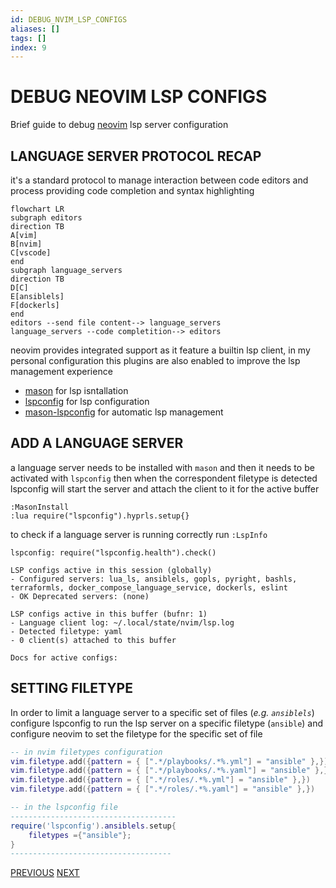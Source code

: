 ```yaml
---
id: DEBUG_NVIM_LSP_CONFIGS
aliases: []
tags: []
index: 9
---
```


# DEBUG NEOVIM LSP CONFIGS

Brief guide to debug [neovim](https://neovim.io/) lsp server configuration

## LANGUAGE SERVER PROTOCOL RECAP

it's a standard protocol  to manage interaction between code editors and process providing code completion and  syntax highlighting

```mermaid
flowchart LR
subgraph editors
direction TB
A[vim]
B[nvim]
C[vscode]
end
subgraph language_servers
direction TB
D[C]
E[ansiblels]
F[dockerls]
end
editors --send file content--> language_servers
language_servers --code completition--> editors
```

neovim provides integrated support as it feature a builtin lsp client, in my personal configuration this plugins are also enabled to improve the lsp management experience

- [mason](https://github.com/williamboman/mason.nvim) for lsp isntallation
- [lspconfig](https://github.com/neovim/nvim-lspconfig) for lsp configuration
- [mason-lspconfig](https://github.com/williamboman/mason-lspconfig.nvim) for automatic lsp management

## ADD A LANGUAGE SERVER

a language server needs to be installed with `mason` and then it needs to be activated with `lspconfig` then when the correspondent filetype is detected lspconfig will start the server and attach the client to it for the active buffer

```vimscript
:MasonInstall
:lua require("lspconfig").hyprls.setup{}
```

to check if a language server is running correctly run `:LspInfo`

```text
lspconfig: require("lspconfig.health").check()

LSP configs active in this session (globally)
- Configured servers: lua_ls, ansiblels, gopls, pyright, bashls, terraformls, docker_compose_language_service, dockerls, eslint
- OK Deprecated servers: (none)

LSP configs active in this buffer (bufnr: 1)
- Language client log: ~/.local/state/nvim/lsp.log
- Detected filetype: yaml
- 0 client(s) attached to this buffer

Docs for active configs:
```

## SETTING FILETYPE

In order to limit a language server to a specific set of files (*e.g. `ansiblels`*) configure lspconfig to run the lsp server on a specific filetype (`ansible`) and configure neovim to set the filetype for the specific set of file

```lua
-- in nvim filetypes configuration
vim.filetype.add({pattern = { [".*/playbooks/.*%.yml"] = "ansible" },})
vim.filetype.add({pattern = { [".*/playbooks/.*%.yaml"] = "ansible" },})
vim.filetype.add({pattern = { [".*/roles/.*%.yml"] = "ansible" },})
vim.filetype.add({pattern = { [".*/roles/.*%.yaml"] = "ansible" },})

-- in the lspconfig file
-------------------------------------
require('lspconfig').ansiblels.setup{
	filetypes ={"ansible"};
}
------------------------------------
```

[PREVIOUS](pages/bash_automation/CONFIGURE_PASS.md) [NEXT](pages/git_github/GIT_HOOKS.md)
